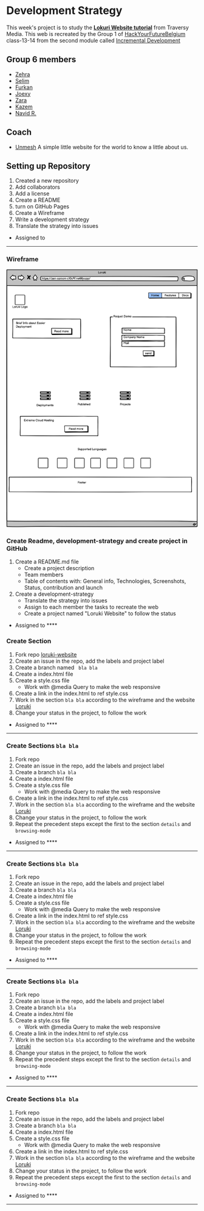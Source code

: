 # Development Strategy

This week's project is to study the **[Lokuri Website tutorial](https://zen-carson-c10c9f.netlify.app/)** from Traversy Media.
This web is recreated by the Group 1 of [HackYourFutureBelgium](https://hackyourfuture.be/) class-13-14 from the second module called [Incremental Development](https://github.com/HackYourFutureBelgium/incremental-development)

## Group 6 members

- [Zehra ](https://github.com/zehrayelkenci)
- [Selim ](https://github.com/selimensar)
- [Furkan](https://github.com/emelysalmeron)
- [Joexy](https://github.com/Joexy1990)
- [Zara](https://github.com/zaraana)
- [Kazem](#)
- [Navid R.](#)

## Coach

- [Unmesh](https://github.com/unmeshvrije)
  A simple little website for the world to know a little about us.

## Setting up Repository

1. Created a new repository
1. Add collaborators
1. Add a license
1. Create a README
1. turn on GitHub Pages
1. Create a Wireframe
1. Write a development strategy
1. Translate the strategy into issues

- Assigned to

---

### Wireframe

![wireframe](imeges/New%20Wireframe%201.png)

### Create Readme, development-strategy and create project in GitHub

1. Create a README.md file
   - Create a project description
   - Team members
   - Table of contents with: General info, Technologies, Screenshots, Status, contribution and launch
2. Create a development-strategy
   - Translate the strategy into issues
   - Assign to each member the tasks to recreate the web
   - Create a project named "Loruki Website" to follow the status

- Assigned to \*\*\*\*

### Create Section

1. Fork repo [loruki-website](https://github.com/sabanyelkenci/loruki-website)
1. Create an issue in the repo, add the labels and project label
1. Create a branch named ` bla bla`
1. Create a index.html file
1. Create a style.css file
   - Work with @media Query to make the web responsive
1. Create a link in the index.html to ref style.css
1. Work in the section `bla bla` according to the wireframe and the website [Loruki](https://zen-carson-c10c9f.netlify.app/)
1. Change your status in the project, to follow the work

- Assigned to \*\*\*\*

---

### Create Sections `bla bla`

1. Fork repo
1. Create an issue in the repo, add the labels and project label
1. Create a branch `bla bla`
1. Create a index.html file
1. Create a style.css file
   - Work with @media Query to make the web responsive
1. Create a link in the index.html to ref style.css
1. Work in the section `bla bla` according to the wireframe and the website [Loruki](https://zen-carson-c10c9f.netlify.app/)
1. Change your status in the project, to follow the work
1. Repeat the precedent steps except the first to the section `details` and `browsing-mode`

- Assigned to \*\*\*\*

---

### Create Sections `bla bla`

1. Fork repo
1. Create an issue in the repo, add the labels and project label
1. Create a branch `bla bla`
1. Create a index.html file
1. Create a style.css file
   - Work with @media Query to make the web responsive
1. Create a link in the index.html to ref style.css
1. Work in the section `bla bla` according to the wireframe and the website [Loruki](https://zen-carson-c10c9f.netlify.app/)
1. Change your status in the project, to follow the work
1. Repeat the precedent steps except the first to the section `details` and `browsing-mode`

- Assigned to \*\*\*\*

---

### Create Sections `bla bla`

1. Fork repo
1. Create an issue in the repo, add the labels and project label
1. Create a branch `bla bla`
1. Create a index.html file
1. Create a style.css file
   - Work with @media Query to make the web responsive
1. Create a link in the index.html to ref style.css
1. Work in the section `bla bla` according to the wireframe and the website [Loruki](https://zen-carson-c10c9f.netlify.app/)
1. Change your status in the project, to follow the work
1. Repeat the precedent steps except the first to the section `details` and `browsing-mode`

- Assigned to \*\*\*\*

---

### Create Sections `bla bla`

1. Fork repo
1. Create an issue in the repo, add the labels and project label
1. Create a branch `bla bla`
1. Create a index.html file
1. Create a style.css file
   - Work with @media Query to make the web responsive
1. Create a link in the index.html to ref style.css
1. Work in the section `bla bla` according to the wireframe and the website [Loruki](https://zen-carson-c10c9f.netlify.app/)
1. Change your status in the project, to follow the work
1. Repeat the precedent steps except the first to the section `details` and `browsing-mode`

- Assigned to \*\*\*\*

---
